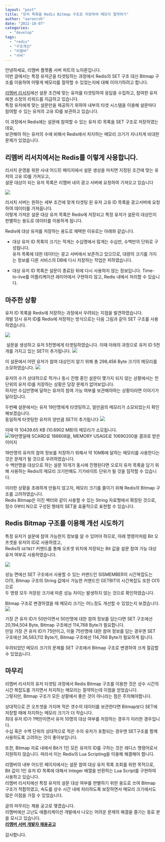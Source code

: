 ```yaml
---
layout: "post"
title: "유저 목록을 Redis Bitmap 구조로 저장하여 메모리 절약하기"
author: "aaronroh"
date: "2022-10-07"
categories: 
  - "develop"
tags: 
  - "redis"
  - "구조개선"
  - "리멤버"
  - "서버"
---
```


안녕하세요, 리멤버 플랫폼 서버 파트의 노아론입니다.  
이번 글에서는 특정 유저군을 타겟팅하는 과정에서 Redis의 SET 구조 대신 Bitmap 구조를 이용하여 어떻게 메모리를 절약할 수 있었는지에 대해 이야기하려고 합니다.

[리멤버 리서치](https://survey.rememberapp.co.kr/)에선 설문 조건에 맞는 유저를 타겟팅하여 응답을 수집하고, 참여한 유저에겐 소정의 리워드를 지급하고 있습니다.  
특정 유저에게 맞는 설문만을 제공하기 위하여 내부의 타겟 시스템을 이용해 설문마다 참여할 수 있는 유저의 고유 ID를 보관하고 있습니다.

이 과정에서 Redis에는 설문에 참여할 수 있는 유저 ID 목록을 SET 구조로 저장하였는데요,  
보관해야 하는 유저의 수에 비해서 Redis에서 차지하는 메모리 크기가 지나치게 비대한 문제가 있었습니다.

## 리멤버 리서치에서는 Redis를 이렇게 사용합니다.

리서치 운영을 위한 사내 어드민 페이지에서 설문 생성을 마치면 지정된 조건에 맞는 유저의 고유 ID를 가져오고,  
설문 대상이 되는 유저 목록은 리멤버 내의 광고 서버에 요청하여 가져오고 있습니다

![](/images/Qxz3x0ClCy.png)

리서치 서버는 원하는 세부 조건에 맞게 타겟팅 된 유저 고유 ID 목록을 광고서버에 요청하여 데이터를 가져옵니다.  
이렇게 가져온 설문 대상 유저 목록은 Redis에 저장되고 특정 유저가 설문의 대상인지 판별하는 용도로 데이터를 이용하게 됩니다.

Redis에 대상 유저를 저장하는 용도로 채택한 이유로는 아래와 같습니다.

- 대상 유저 ID 목록의 크기는 적게는 수십명에서 많게는 수십만, 수백만의 단위로 구성됩니다.  
    유저 목록에 대한 데이터는 광고 서버에서 보존하고 있으므로, 대량의 크기를 가지는 정보를 다른 서비스의 DB에 다시 저장하는 작업은 피하였습니다.
    
- 대상 유저 ID 목록은 설문이 종료된 뒤에 다시 사용하지 않는 정보입니다. Time-to-live를 어플리케이션 레이어에서 구현하지 않고, Redis 내에서 처리할 수 있습니다.
    

## 마주한 상황

유저 ID 목록을 Redis에 저장하는 과정에서 우려되는 지점을 발견하였습니다.  
개발 당시 유저 ID를 Redis에 저장하는 방식으로는 다음 그림과 같이 SET 구조를 사용하였습니다.

![](/images/Li8qGKV49U.png)

 설문을 생성하고 유저 5천명에게 타겟팅하였습니다. 이때 아래의 과정으로 유저 ID 5천개를 가지고 있는 SET이 추가됩니다. ![](/images/qrJjkbCJNV.png)

이 설문에서 어떤 유저가 참여 대상인지 알기 위해 총 298,456 Byte 크기의 메모리를 소모하였습니다. ![](/images/KFjPxH6p5s.png)

유저의 수가 상대적으로 적거나 동시 진행 중인 설문이 몇가지 되지 않는 상황에서는 천 단위의 유저 ID를 저장하는 상황은 당장 문제가 없어보입니다.  
하지만 수십만명에 달하는 유저의 참여 가능 여부를 보관해야하는 상황이라면 이야기가 달라집니다.

두번째 설문에서는 유저 19만명에게 타겟팅하고, 얼만큼의 메모리가 소모되었는지 확인해보겠습니다.  
동일하게 타겟팅한 유저의 양만큼 SET이 추가됩니다 ![](/images/7Cv2yiUVMw.png)

이때 약 10439.65 KB (10.6902 MB)의 메모리가 소모됩니다. ![19만명일때 SCARD로 188608을, MEMORY USAGE로 10690200을 결과로 받은 이미지](/images/395Z9Vaaoa.png)

19만명의 유저의 참여 정보를 저장하기 위해서 약 10MB에 달하는 메모리를 사용한다는 것은 문제가 될 것으로 우려하였습니다.  
수 백만명을 대상으로 하는 설문 10개가 동시에 진행된다면 오로지 유저 목록을 담기 위해 사용하는 Redis의 메모리 크기만해도 기가바이트 단위가 될 것을 짐작할 수 있습니다.

이러한 상황을 초래하게 만들지 않고자, 메모리 크기를 줄이기 위해 Redis의 Bitmap 구조를 고려하였습니다.  
Redis Bitmap은 이진 벡터와 같이 사용할 수 있는 String 자료형에서 확장된 것으로, 정수 0부터 N으로 구성된 형태의 SET을 효율적으로 표현할 수 있습니다.

## Redis Bitmap 구조를 이용해 개선 시도하기

특정 유저가 설문에 참여 가능한지 정보를 알 수 있어야 하므로, 아래 명령어처럼 Bit 오프셋을 유저의 ID로 사용하였고,  
Redis의 `GETBIT` 커맨드를 통해 오프셋 위치에 저장되는 Bit 값을 설문 참여 가능 대상 유저 여부로 사용하였습니다.

![](/images/Z4ieagVh6Q.png)

성능 면에선 SET 구조에서 사용할 수 있는 커맨드인 SISMEMBER의 시간복잡도는 O(1), Bitmap 구조의 String 값에서 가능한 커맨드인 GETBIT의 시간복잡도 또한 O(1) 으로  
두 명령 모두 저장된 크기에 따른 성능 차이는 발생하지 않는 것으로 확인하였습니다.

Bitmap 구조로 변경하였을 때 메모리 크기는 어느정도 개선할 수 있었는지 보겠습니다. ![](/images/xM65htnBZ6.png)

가장 큰 유저 ID가 50만이면서 50만명에 대한 참여 정보를 담는다면 SET 구조에선 20,194,504 Byte, Bitmap 구조에선 114,768 Byte가 필요합니다.  
만일 가장 큰 유저 ID가 75만이고, 이들 75만명에 대한 참여 정보를 담는 경우엔 SET 구조에선 36,583,112 Byte가, Bitmap 구조에선 114,768 Byte가 필요하게 됩니다.

우려되었던 메모리 크기의 문제를 SET 구조에서 Bitmap 구조로 변경하여 크게 절감할 수 있었습니다.

## 마무리

리멤버 리서치의 유저 타겟팅 과정에서 Redis Bitmap 구조를 이용한 것은 상수 시간의 시간 복잡도를 가지면서 차지하는 메모리는 절약하는데 이점을 얻었습니다.  
그렇지만, Bitmap 구조가 모든 상황에서 좋은 것이 아니라는 점은 주의해야합니다.

상대적으로 큰 오프셋을 가지며 적은 갯수의 데이터를 보관한다면 Bitmap보다 SET에 저장할 때에 차지하는 메모리 크기가 더 작습니다.  
최대 유저 ID가 1백만이면서 유저 10명의 대상 여부를 저장하는 경우가 이러한 경우입니다.  
수십 혹은 수백 단위의 상대적으로 적은 수의 유저가 포함되는 경우엔 SET구조를 함께 사용하도록 고려하는 것이 좋아보입니다.

또한, Bitmap 자료 내에서 Bit가 1인 모든 유저의 ID를 구하는 것은 레디스 명령어로서 지원하지 않습니다. 따라서 이는 Redis의 Lua Scripting을 이용해 해결해야 합니다.

리멤버의 내부 어드민 페이지에서는 설문 참여 대상 유저 목록 조회를 위한 목적으로,  
Bit 값이 1인 유저 ID 목록에 대해서 Integer 배열을 반환하는 Lua Script를 구현하여 사용하고 있습니다.  
리멤버 리서치에선 특정 유저의 설문 대상 여부를 판별하기 위한 용도로 쓰여 Bitmap 구조가 적합하였고, 속도를 상수 시간 내에 처리하도록 보장하면서 메모리 크기에서도 많은 이점을 가질 수 있었습니다.

글의 마무리는 채용 공고로 맺겠습니다.  
리멤버에선 고난도 애플리케이션 개발에서 나오는 어려운 문제의 해결을 즐기는 동료 분을 모시고 있습니다.  
**[리멤버 서버 개발자 채용공고](https://hello.remember.co.kr/recruit/server)**

감사합니다.
